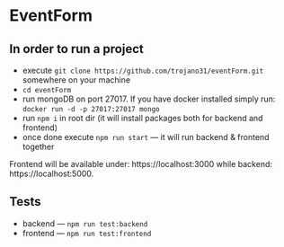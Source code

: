 # EventForm

## In order to run a project

- execute `git clone https://github.com/trojano31/eventForm.git` somewhere on your machine
- `cd eventForm`
- run mongoDB on port 27017. If you have docker installed simply run: `docker run -d -p 27017:27017 mongo`
- run `npm i` in root dir (it will install packages both for backend and frontend)
- once done execute `npm run start` — it will run backend & frontend together

Frontend will be available under: https://localhost:3000 while backend: https://localhost:5000.

## Tests

- backend — `npm run test:backend`
- frontend — `npm run test:frontend`
